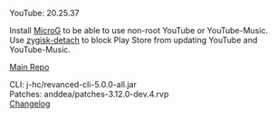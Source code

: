 YouTube: 20.25.37  

Install [MicroG](https://github.com/ReVanced/GmsCore/releases) to be able to use non-root YouTube or YouTube-Music.  
Use [zygisk-detach](https://github.com/j-hc/zygisk-detach) to block Play Store from updating YouTube and YouTube-Music.  

[Main Repo](https://github.com/tongduychuong/revanced-extended)
  
CLI: j-hc/revanced-cli-5.0.0-all.jar  
Patches: anddea/patches-3.12.0-dev.4.rvp  
[Changelog](https://github.com/anddea/revanced-patches/releases/tag/v3.12.0-dev.4)  
